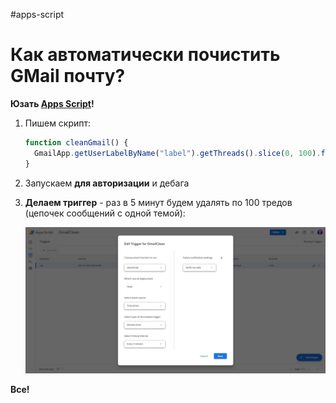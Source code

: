 #apps-script

# Как автоматически почистить GMail почту?

**Юзать [Apps Script](Apps%20Script.md)!** 

1. Пишем скрипт:

    ```javascript
    function cleanGmail() {
      GmailApp.getUserLabelByName("label").getThreads().slice(0, 100).forEach(t => t.moveToTrash());
    }
    ```

2. Запускаем **для авторизации** и дебага

3. **Делаем триггер** - раз в 5 минут будем удалять по 100 тредов (цепочек сообщений с одной темой):
   
    ![](clean-gmail.jpeg)

**Все!**